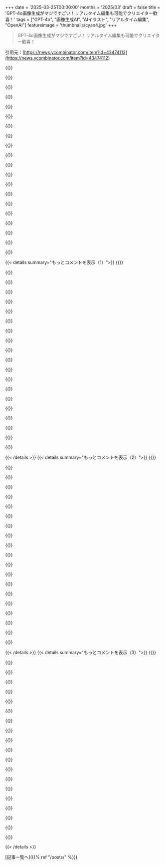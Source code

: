 +++
date = '2025-03-25T00:00:00'
months = '2025/03'
draft = false
title = 'GPT-4o画像生成がマジですごい！リアルタイム編集も可能でクリエイター歓喜！'
tags = ["GPT-4o", "画像生成AI", "AIイラスト", "リアルタイム編集", "OpenAI"]
featureimage = 'thumbnails/cyan4.jpg'
+++

> GPT-4o画像生成がマジですごい！リアルタイム編集も可能でクリエイター歓喜！

引用元：[https://news.ycombinator.com/item?id=43474112](https://news.ycombinator.com/item?id=43474112)

{{<matomeQuote body="diffusionじゃなくてtokenでimage generationするのって、pixel spaceでreasoningしてるってことらしいぜ。例えば、tic-tac-toeのnotepad描かせて、最初にmoveさせて、次にお前がmoveするとか。drawing style変えたり、day to nightとか、hat被せるとか、information-conservingなtranslationもすごいみたい。resolutionはまだ低いみたいだけど、もっとwildなことできるようになりそう！appをimageでstep by step作らせて、code書かせるとか。diffusion modelの代わりにreasoningさせるとかもできるかも。generative UIも夢じゃないかもね。" userName="blixt" createdAt="2025-03-25T19:42:16" color="#785bff">}}

{{<matomeQuote body="＞What’s important about this new type of image generation that’s happening with tokens rather than with diffusion, is that this is effectively reasoning in pixel space.”<br>それ違うと思うな。4oはDALL-Eっていうexternal model使ってimage生成してたけど、release後はmulti-modal model使うようになったんだって。4oに聞いたら、”image generationはlatent diffusion modelでやってる”って言ってたよ。" userName="Taek" createdAt="2025-03-25T22:50:55" color="">}}

{{<matomeQuote body="＞You can ask 4o about this yourself. Here’s what it said to me:<br>＞”So while I’m deeply multimodal in cognition (understanding and coordinating text + image), image generation is handled by a linked latent diffusion model, not an end-to-end token-unified architecture.”<br>modelは自分のことなんて知らないって。なんでみんなbotに聞くの？" userName="noosphr" createdAt="2025-03-26T08:00:19" color="">}}

{{<matomeQuote body="それ間違ってるよ。4oは自分のこと知らないからそんなこと言えないし。4oがやってることって別にnewじゃないし。Gemini 2.0も同じことできるよ。" userName="rickyhatespeas" createdAt="2025-03-25T23:34:00" color="">}}

{{<matomeQuote body="modelって自分のarchitectureについて間違ってること多いよ。半分はOpenAIだって言うけど違うし。信用できないって。" userName="wegfawefgawefg" createdAt="2025-03-26T08:31:32" color="">}}

{{<matomeQuote body="証拠は正しくないかもしれないけど、これは正しいと思うな。<br>https://chatgpt.com/share/67e355df-9f60-8000-8f36-874f8c9a08... のchat見て。" userName="mgraczyk" createdAt="2025-03-26T01:18:43" color="">}}

{{<matomeQuote body="ううん、link見た？" userName="mgraczyk" createdAt="2025-03-26T05:46:02" color="">}}

{{<matomeQuote body="うん、見たよ。botが言うこと信じてるように見えるから聞いたんだ。genericなfunction callしてるだけじゃん。なんでそれが内部で実際に起きてることだって信じるの？ prompt繰り返したら別のmodule name出てきたし。" userName="low_tech_love" createdAt="2025-03-26T06:00:47" color="#ff5733">}}

{{<matomeQuote body="チャット共有してくれー！API経由でツール呼び出ししてるの確認した。ググったらTwitterとかで話題になってるね。" userName="mgraczyk" createdAt="2025-03-26T06:02:44" color="">}}

{{<matomeQuote body="なんか回りくどい説明多いけど、そもそも本当に毎回ちゃんと動くのかも怪しいよね。LLMハイプも3年目だし、何十億ドルも燃やしたんだから、もっと色々できるようになってて欲しかったなー。CopilotにReactの簡単な構造お願いしたら、インポートとかズレまくっててさ。昔の自動コード生成の方がまだマシだったわ。少なくとも毎回同じ結果だったし。まあ、次のAI()に期待するしかないか。" userName="hansmayer" createdAt="2025-03-26T15:13:26" color="">}}

{{<matomeQuote body="状況変わりまくってるから、今すぐもう一回試した方がいいよ！LLMコード生成はまだアレだけど、生産性はめっちゃ上がったし。基本o1(openAI経由)とかdeepseek、jetbrainsのAIサービス(Copilotのクローン)しか使ってないけどね。VS Codeのツールも色々試したい。なんでみんな「楽しいこと」したがるんだろ？開発はつまんないもんじゃん。嫌なら違うことすればいいのに。" userName="pdntspa" createdAt="2025-03-26T15:45:44" color="">}}

{{<matomeQuote body="いやいや、今朝もCopilot使ってみたけど、さっき言ったとおりの結果だったんだって。なんかフワフワした約束じゃなくて、「ちゃんと動いて」欲しいんだよね。スティーブ・ジョブズの「It just works」って言葉知ってる？エンジニアリングの情熱でエンジニアになった人もいるんだよ。CSSいじってるだけの人と一緒にしないで欲しい。そっちの方がよっぽど退屈だわ。" userName="hansmayer" createdAt="2025-03-26T15:58:14" color="#ff33a1">}}

{{<matomeQuote body="スティーブ・ジョブズはビジネスじゃすごいけど、エンジニアじゃないから。そもそも「it just works」ってエンジニアリングのおかげじゃん。文句ばっか言ってないで、自分で解決すれば？退屈な作業は飯のタネだし、ビジネス側がそれを無くそうとするのは脅威だよ。AIは便利なツールだよ。使いこなせないなら、プロンプトが下手か、ツールが合ってないか、業界が間違ってるんじゃない？" userName="pdntspa" createdAt="2025-03-26T19:19:11" color="">}}

{{<matomeQuote body="別に傲慢じゃないよ。LLMの技術自体はもう20年以上前からあるし、何十億ドルも吸い込んでるんだから、クソの山だよ。Github Copilotの有料ユーザーだけど、エラーメッセージの検索とか、構文の確認くらいにしか使えない。魔法の機械じゃないし、AGIでもない。生成されたコードはちゃんと確認しないとヤバいよ。自動運転車と一緒で、もう15年くらい「もうすぐそこ」って言われてるじゃん。" userName="hansmayer" createdAt="2025-03-26T20:45:10" color="">}}

{{<matomeQuote body="ちゃんと読んでよ。LLMの“技術”は20年以上前からあるって言ってるの。ニューラルネットワークとか機械学習とかね。スマホの次はLLMで人の知能が下がるんじゃない？初期から使ってて、お金も払ってるけど、マーケティングの言うほどじゃないって話。簡単なwebアプリ作るくらいしか役に立たない。君みたいな非技術系の人が作ったコードベースがどうなるか楽しみだね。保険入っとけよ。" userName="hansmayer" createdAt="2025-03-26T21:46:00" color="">}}

{{<matomeQuote body="Copilotはコンテキスト全部使わないから。スクリプト書いて、関係あるコードを全部ClaudeとかGeminiにぶち込んでみなよ。そっちの方がずっと良い結果になるよ。" userName="cma" createdAt="2025-03-27T10:11:26" color="#45d325">}}

{{<matomeQuote body="マジかー、追加のスクリプト書いたり、めんどいことして「すごいツール」を動かしたくないんだよね。プロンプトをちょっと言い換えるくらいならいいけどさ。LLMって、箱から出してすぐ使えるように宣伝されてるじゃん（この記事もそうだし）。" userName="hansmayer" createdAt="2025-03-27T11:11:03" color="">}}

{{<matomeQuote body="LLMはウェブチャットで宣伝されることが多いし、常に魔法のツールってわけじゃないよ。でも、claude/geminiのコンテキストに入るプロジェクトなら、全部突っ込んじゃえばいいんだ。<br>コマンド例は省略するけど、AIなしで大規模コードベース検索するよりはマシかもね。claudeにコマンド書かせたりもできるし。もっとすごいツールが欲しいなら、claude codeとか試してみて。Cursorも似たようなの追加してるけど、API使うからコンテキストは最小限だよ。<br>githubプロジェクトを指定して必要なものだけ引っ張ってくることもできるし。" userName="cma" createdAt="2025-03-27T15:17:40" color="">}}

{{<matomeQuote body="＞真の生成UI、モデルがアプリの次のフレームを生成するって？<br>やめてくれ！<br>そんなのありえないし、絶対に使いたくない。アプリはバグだらけなのに、すべての操作をLLMに解釈させるなんて悪夢だよ。AI Minecraftのデモがまさにそれ。" userName="sureIy" createdAt="2025-03-25T23:43:39" color="#ff5733">}}

{{<matomeQuote body="この意見は、これまでソフトウェアに追加してきたすべての抽象化レベルで言えたことだよね。なのに、今こうしてバグだらけのアプリからコメントしてるじゃん！" userName="blixt" createdAt="2025-03-25T23:48:08" color="">}}

{{< details summary="もっとコメントを表示（1）">}}
{{<matomeQuote body="https://i.imgur.com/xsFKqsI.png<br>”ワイングラスいっぱいの絵を描いて。赤ワインがなみなみと注がれてて、こぼれそうなくらいで…。グラス全体が見えるようにズームアウトして、上に「HELL YEAH」ってキャプションを追加して。ワインの量は変えないで。”" userName="meeton" createdAt="2025-03-25T21:08:35" color="#45d325">}}

{{<matomeQuote body="再現できないな。ロールアウトが段階的なのかも？ヨーロッパのPlusユーザーだけど、いつも半分しか入ってないグラスになる。" userName="Stevvo" createdAt="2025-03-25T21:15:50" color="">}}

{{<matomeQuote body="オーストラリアのPlusユーザーだけど、満タンでも半分でもないな。半分空っぽのグラスが出てくる。" userName="amy_petrik" createdAt="2025-03-26T05:03:23" color="">}}

{{<matomeQuote body="新しい4o image generationを使ってる？<br>https://imgur.com/a/wGkBa0v" userName="yusufozkan" createdAt="2025-03-25T20:10:38" color="">}}

{{<matomeQuote body="「満杯のグラス」の定義が予想以上に文字通りの意味だった。" userName="minimaxir" createdAt="2025-03-25T20:12:20" color="">}}

{{<matomeQuote body="つまりそういうこと。昔のモデルじゃ、ワイングラスにいっぱいまで注がれた状態をうまく再現できなかったんだよね。学習に使ったデータにそういうのがあんまりなかったから。" userName="Loeffelmann" createdAt="2025-03-25T20:18:40" color="#ff5733">}}

{{<matomeQuote body="もし「なみなみ注がれたワイングラス」の写真をいっぱい学習させたらどうなるかな？一種のリトマス試験紙みたいな感じで。" userName="colecut" createdAt="2025-03-25T20:31:54" color="">}}

{{<matomeQuote body="「なみなみワイングラス」のデータが追加されたかは知らないけど、このお題はもうダメかもね。みんなが議論してるから、テストの一部になっちゃった。<br>ネットで正しい答えを得る一番の方法は、間違った答えを投稿することだって言うでしょ？これって人間の学習と変わらないんじゃないかな。" userName="gorkish" createdAt="2025-03-25T21:09:39" color="#785bff">}}

{{<matomeQuote body="人間はインターネット全部を学習するわけじゃないから、学び方は違うと思うよ。" userName="vlovich123" createdAt="2025-03-25T23:29:29" color="">}}

{{<matomeQuote body="人間が見るって行為は、一瞬のsnapshotを見てるだけじゃないんだよね。数秒見つめるだけでも、いろんな角度から見た画像を無意識に取り込んでる。machine learningじゃこれは無理。計算コストが高すぎる。" userName="sayamqazi" createdAt="2025-03-26T01:16:55" color="#ff33a1">}}

{{<matomeQuote body="じゃあ、目の見えない子供はどう説明するの？感覚が発達に影響するのは確かだけど、もっと効率的な能力があるはず。人間は少ない例からでも一般化して推論できるんだよ。" userName="vlovich123" createdAt="2025-03-26T03:11:18" color="#ff5733">}}

{{<matomeQuote body="すごいね！2時35分を指してる時計みたいな、変わった画像も作れる？Geminiで試した人がいたけど、できなかったみたい。4oならどうかな。" userName="Imustaskforhelp" createdAt="2025-03-25T20:25:38" color="">}}

{{<matomeQuote body="「牛が月の上を跳ぶ」ってpromptで試せる？どうしても牛が月の上にならないんだよね。いつも隠れちゃったり、横になっちゃったり。" userName="stevesearer" createdAt="2025-03-25T20:51:34" color="">}}

{{<matomeQuote body="＞tokensを使った新しい画像生成って何がすごいの？<br>すごく興味深いね。仕組みについて解説してる記事とかある？" userName="xg15" createdAt="2025-03-25T20:35:13" color="">}}

{{<matomeQuote body="＞真にgenerativeなUI。モデルがアプリの次のframeを生成する。<br>それ、先月作ったよ！demoは[https://universal.oroborus.org](https://universal.oroborus.org) (スマホじゃ無理。タブレットかPCで)。<br>github:[http://github.com/snickell/universal](http://github.com/snickell/universal)<br>Claude 3.7で、LLMがsvgかhtml/cssでframeを生成。クリックした場所をLLMに伝えて、次のframeを生成。言語はもう古いと思う。" userName="snickell" createdAt="2025-03-26T02:28:15" color="#ff33a1">}}

{{<matomeQuote body="いくつか複雑なプロンプトを試してみたよ。画像調整はimg2imgとかじゃなくて、テキストプロンプトだけでやったんだけどね。<br>https://mordenstar.com/blog/chatgpt-4o-images<br>9角形がやっぱり苦手みたいだけど、マジですごいわ。" userName="vunderba" createdAt="2025-03-26T04:45:35" color="">}}

{{<matomeQuote body="最初のプロンプトじゃうまくいかなかった（10角形になっちゃった）。でも「10角形だから9角形にして」って送ったら、9角形になったよ。" userName="jimbo_joe" createdAt="2025-03-26T10:45:22" color="#ff5733">}}

{{<matomeQuote body="魔法の塗り絵のスペルが変わってるのが笑える。Westherとかwntilityとか。CO2タンクがなくなってたり、8'が3'に変わってたり、意味が全然変わっちゃってるし。お世辞にも合格点とは言えないね。でも、パーティーの余興としては面白いかも。使うならちゃんとレビューしないとね。" userName="Too" createdAt="2025-03-30T07:48:53" color="">}}

{{<matomeQuote body="エンジニアリング系の図面とか、回路図とかは試したことある？[1]みたいなやつ。<br>[1] <br>https://techcrunch.com/wp-content/uploads/2024/03/pasted-ima..." userName="algo_trader" createdAt="2025-03-26T15:14:32" color="">}}

{{<matomeQuote body="いい質問だね。イチから作ったことはないけど、テキストが多い図面で調整テストをしてみたら、余裕で合格点だったよ（pun intended）。" userName="vunderba" createdAt="2025-03-26T20:59:26" color="#45d325">}}


{{< /details >}}
{{< details summary="もっとコメントを表示（2）">}}
{{<matomeQuote body="回路図のテキスト説明から生成された画像がこれだよ。<br>https://i.imgur.com/sGfdtWo.png" userName="randomjoe2" createdAt="2025-03-27T01:34:50" color="#38d3d3">}}

{{<matomeQuote body="パンを持った腕のないビーナス像はマジで芸術だわ。" userName="therealdrag0" createdAt="2025-03-26T15:51:07" color="">}}

{{<matomeQuote body="プロンプトが最高！" userName="ttul" createdAt="2025-03-26T13:30:03" color="">}}

{{<matomeQuote body="試してみたらマジですごかった。娘の誕生日招待状をほぼ1発で作れたよ。要素もスタイルも完璧だった。日付とか場所とかの詳細をテキストに追加するように頼んだら、それもできたし。ショックだわ。今までのモデルじゃ無理だった。" userName="M4v3R" createdAt="2025-03-25T20:49:48" color="#ff5c5c">}}

{{<matomeQuote body="個人情報以外のプロンプトを共有してくれない？" userName="swyx" createdAt="2025-03-25T22:27:01" color="">}}

{{<matomeQuote body="4歳の女の子[名前]の誕生日招待状を描いてほしいな。手描き風で、恐竜とか花、ハート、猫の絵が周りにちょこちょこある感じ。背景は明るく、赤、ピンク、オレンジ、青をメインに使って。<br><br>で、ちょっと修正依頼。<br><br>＞ほとんど完璧じゃん！このスタイルと要素はそのままに、テキストを<br>＞[修正テキスト]に変えて。<br>＞あと、場所と日付の詳細を下に追記してほしい。<br>＞[場所の詳細]”" userName="M4v3R" createdAt="2025-03-25T22:55:57" color="">}}

{{<matomeQuote body="この最初のプロンプトの出力例に興味ある人いるかな？<br><br>https://x.com/0xmetaschool/status/1904804277341839847" userName="nvalis" createdAt="2025-03-26T13:49:09" color="">}}

{{<matomeQuote body="うちの息子の誕生日にも同じようなプロンプト試してみたよ。よくあるエラーが出まくり。最初のは良さげだったけど、日付と時間が重複してたり、“Roarrr！”（恐竜テーマ）の“a”がぼやけてたり。<br><br>それを指摘してやり直させたら、もっと酷いの出てきた。まだおもちゃレベルかな。" userName="yaba_money" createdAt="2025-03-26T18:41:48" color="">}}

{{<matomeQuote body="それいいね、ありがとう。絵心ないから、こういうの参考にさせてもらうと助かる。" userName="swyx" createdAt="2025-03-26T17:09:17" color="#ff5733">}}

{{<matomeQuote body="＞4o Image Generationをご紹介：今までで一番進んだ画像生成モデルだってさ。<br><br>で、ググってみると：<br><br>＞Gemini 2.5：うちの会社で一番賢いAIモデル<br>＞Gemini 2.0 | うちの会社で一番優秀なAIモデル<br><br>まだまだ出てくるよ。こういうトレンドはもう終わってほしいし、Appleが効果的なものを使い始めて、他の会社も新しい言葉遣いを真似し始めればいいのに。" userName="kh_hk" createdAt="2025-03-25T19:05:23" color="">}}

{{<matomeQuote body="今、AIの能力は前例のないほど爆発的に伸びてる最中だよ。この言い回しに不満を持つのは難しいなー。文字通り本当だし、めっちゃ正確じゃん。" userName="roenxi" createdAt="2025-03-25T22:46:10" color="">}}

{{<matomeQuote body="そうなら、大げさに言う必要なくない？一番進んだモデルじゃないものを公開する理由がないじゃん。" userName="kh_hk" createdAt="2025-03-25T23:21:32" color="">}}

{{<matomeQuote body="ほとんどのことは爆発的な成長なんてしてないし、ほとんどの人はAIにそんなに関わってない。これはマーケティングの素晴らしいコミュニケーションの例だよ。この分野に詳しくない人に、何が起こっているのかを伝えてるんだ。<br><br>＞一番進んだモデルじゃないものを公開する理由？<br><br>さあ、OpenAIの会議に出てるわけじゃないし。何が起こってるか教えてくれないとわかんないじゃん。最高のモデルじゃないものをリリースする可能性も十分あるし、これはマジで新しいやつだって説明してるんだよ。" userName="roenxi" createdAt="2025-03-25T23:58:33" color="">}}

{{<matomeQuote body="（肩をすくめる）基礎モデルより劣るモデルが時々リリースされるのはよくあることだよ。新しいオプション、機能、価格設定、サービスレベル、APIなどを提供するためだったり、メインモデルに組み込まれる予定がないものだったりする。<br><br>新しい基礎モデルをトレーニングするには時間もお金もかかるからね。毎週のようにできるわけじゃない。だから“史上最高のモデルを発表します”って言うのは当然だと思うよ。" userName="CamperBob2" createdAt="2025-03-25T23:57:35" color="#ff5733">}}

{{<matomeQuote body="o3 miniは、一番進んだモデルというより、当時としてはそのIQに対して信じられないほど手頃な価格だったんだ。最先端じゃなくても、効率を重視することもある。" userName="ghshephard" createdAt="2025-03-25T23:44:11" color="">}}

{{<matomeQuote body="誇張してるわけじゃないよ。新しい製品を使う理由を正確に説明してるんだよ。<br>あと、すべてのモデルがベンチマーク性能で最前線を目指してるわけじゃないんだ。速くて安いだけのモデルもあるんだから。" userName="sebzim4500" createdAt="2025-03-26T13:42:44" color="#785bff">}}

{{<matomeQuote body="ジョブズ亡き後のAppleに、これほどの期待を抱かせるようなものが何かあったっけ？" userName="sigmoid10" createdAt="2025-03-25T19:21:21" color="">}}

{{<matomeQuote body="どのiPhoneも今までで最高のiPhoneだってこと。" userName="internetter" createdAt="2025-03-25T19:34:13" color="">}}

{{<matomeQuote body="Apple Intelligence搭載の18 Pro Max Ultraでさえ？<br>スティーブ・ジョブズのマーケティングに関する独白：https://www.youtube.com/watch?v=P4VBqTViEx4" userName="brianshaler" createdAt="2025-03-25T21:10:21" color="">}}

{{<matomeQuote body="9月に出るやつだけね😉" userName="layer8" createdAt="2025-03-25T21:43:27" color="">}}


{{< /details >}}
{{< details summary="もっとコメントを表示（3）">}}
{{<matomeQuote body="それってある意味そうだよ。iPhone 16eは最新だけど最高とは言えないんじゃない？それとも、純粋な性能じゃなくて価格対性能で評価してるのかな？（16eが一番いいかすらわからないけど）" userName="echoangle" createdAt="2025-03-26T18:16:11" color="">}}

{{<matomeQuote body="Appleは最高のスマホだって言ったの？Proモデルだけじゃないかな。" userName="azinman2" createdAt="2025-03-27T20:15:29" color="">}}

{{<matomeQuote body="いや、俺が（間接的に）返信したユーザーが言ったんだよ：<br>＞Every iPhone is their best iPhone yet<br>＞どのiPhoneも今までで最高のiPhoneだって" userName="echoangle" createdAt="2025-03-27T21:44:40" color="">}}

{{<matomeQuote body="Appleってマジで最高のソフトウェア会社ってわけじゃないし、Siriでデジタルアシスタントの先駆けだったけど、放置してる感じだよね。今のAIの能力からすると、Siriがマジでポンコツなの笑えるレベル。でもAndroidもマジで良いビルトインのソリューションないんだよね。<br>Appleはハードウェアの会社って感じ。でもCookはMacのMシリーズARMチップとか、Airpods、Apple watch、Apple payで結構良い実績上げてるよね。" userName="chrisco255" createdAt="2025-03-26T15:24:11" color="">}}

{{<matomeQuote body="Apple siliconチップ" userName="pell" createdAt="2025-03-26T00:37:23" color="">}}

{{<matomeQuote body="いや、でも「最高に～」ってのはもうやめたんじゃないかな(他の頭空っぽの会社がみんな真似したから)。今は形容詞をドットで繋げてるんだよ。<br>Hotwheels：Fast．Furious．Spectacular．って感じで。" userName="kh_hk" createdAt="2025-03-25T19:35:26" color="">}}

{{<matomeQuote body="もしかしたらみんな気づいたんじゃない？Appleの「最高にXな製品」ってのは、誰かがずっと前にXをやってて、Appleが単に後追いしてるだけってことに。" userName="sigmoid10" createdAt="2025-03-25T20:05:11" color="">}}

{{<matomeQuote body="改善し続ければ、常に最高か一番になるでしょ？<br>＞https://www．youtube．com/watch?v=bPkso_6n0vs" userName="magicmicah85" createdAt="2025-03-26T00:31:43" color="">}}

{{<matomeQuote body="勾配降下法のステップは毎回最高のモデルじゃん！" userName="Buttons840" createdAt="2025-03-25T21:45:14" color="">}}

{{<matomeQuote body="勢いがある勾配降下法だとそうとは限らないよ。" userName="echoangle" createdAt="2025-03-26T18:17:00" color="">}}

{{<matomeQuote body="それってマジで無意味ってわけじゃないかもよ。1)自社の製品としか比較してないし、2)その製品が最新のベストだって知るのは役に立つじゃん。新しい機能があるかもしれないけど、実際には一番進んでない新製品じゃなくてね。<br>特にXbox(Series X vs S)からOpenAIのモデル名(4o vs o1-pro)まで、名前を見ただけじゃどれが最新でベストかわからない場合に重要だよね。<br>ここでは4oが一番有能なimage generatorだって言ってるけど、これはマジで役立つ情報だよね。特にドロップダウンリストに複数のモデルがあって、どれでも画像を生成できる場合は。" userName="hombre_fatal" createdAt="2025-03-25T19:11:24" color="#ff33a1">}}

{{<matomeQuote body="発表の時の表現がいつも同じっていう、細かい指摘だよ。<br>＜製品名＞：史上最高の＜最上級の言葉＞＜もの＞。" userName="kh_hk" createdAt="2025-03-25T19:17:32" color="">}}

{{<matomeQuote body="自分のマーケティングでそんな言い方したくないけどさー、マジでみんな時間くれなさすぎなんだよねー。マーケティングってのは、その物の説明じゃなくて、もっと知りたいって思わせるためのもんだからしゃーない。" userName="rachofsunshine" createdAt="2025-03-25T19:31:35" color="">}}

{{<matomeQuote body="ほんのちょっとしか注意を払わない人たちのことなんて、興味ない人たちって言うじゃん。プロジェクトプランナー探してるとか、その分野に興味あるとかじゃない限り、どんな言葉使ってもアピールなんて無理だよ。もし興味あったら、ちゃんと隅々まで読むって。" userName="skydhash" createdAt="2025-03-25T21:08:12" color="#38d3d3">}}

{{<matomeQuote body="理想論乙。マーケティングは効果あるからみんなやってんだよ。" userName="adammarples" createdAt="2025-03-25T21:37:36" color="">}}

{{<matomeQuote body="いやいや、みんなマーケティング使うのは、それが無難な選択だからでしょ。効果ないことだって多いけど、誰もリスク冒して反対意見なんて言いたくないんだよ。" userName="bigstrat2003" createdAt="2025-03-26T01:14:17" color="">}}

{{<matomeQuote body="いやー、今はソフトウェアエンジニアリングの用語から「blazingly fast（超高速）」って言葉を消したい。" userName="xboxnolifes" createdAt="2025-03-25T20:08:02" color="">}}

{{<matomeQuote body="Electronのおかげで願いが叶いそうじゃん。" userName="acheron" createdAt="2025-03-26T03:00:52" color="">}}

{{<matomeQuote body="＞もし_effortlessly_ eliminate any word you mean？<br>＞もし楽に言葉を消せるならって意味？" userName="kh_hk" createdAt="2025-03-25T19:41:23" color="">}}

{{<matomeQuote body="バージョニングがマジで意味不明だから、実はダウングレード版とかライト版とかリリースしててもおかしくないよね。" userName="vagab0nd" createdAt="2025-03-26T16:40:03" color="">}}


{{< /details >}}


[記事一覧へ]({{% ref "/posts/" %}})
